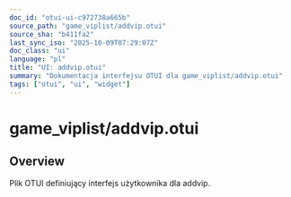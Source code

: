 ```yaml
---
doc_id: "otui-ui-c972738a665b"
source_path: "game_viplist/addvip.otui"
source_sha: "b411fa2"
last_sync_iso: "2025-10-09T07:29:07Z"
doc_class: "ui"
language: "pl"
title: "UI: addvip.otui"
summary: "Dokumentacja interfejsu OTUI dla game_viplist/addvip.otui"
tags: ["otui", "ui", "widget"]
---
```


# game_viplist/addvip.otui

## Overview

Plik OTUI definiujący interfejs użytkownika dla addvip.
